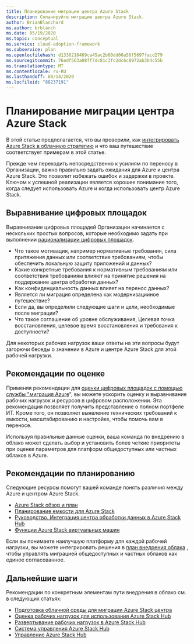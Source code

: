 ```yaml
---
title: Планирование миграции центра Azure Stack
description: Спланируйте миграцию центра Azure Stack.
author: BrianBlanchard
ms.author: brblanch
ms.date: 05/19/2020
ms.topic: conceptual
ms.service: cloud-adoption-framework
ms.subservice: plan
ms.openlocfilehash: d1336210469ca45ac2b60dd00a56f5697facd279
ms.sourcegitcommit: 76edf563a08ff7dc81c3fc2dc6c8972ab3b4c55b
ms.translationtype: MT
ms.contentlocale: ru-RU
ms.lasthandoff: 08/14/2020
ms.locfileid: "88237191"
---
```

# <a name="plan-your-azure-stack-hub-migration"></a>Планирование миграции центра Azure Stack

В этой статье предполагается, что вы проверили, как [интегрировать Azure Stack в облачную стратегию](./index.md) и что ваш путешествие соответствует примерам в этой статье.

Прежде чем переходить непосредственно к усилиям по переносу в Организации, важно правильно задать ожидания для Azure и центра Azure Stack. Это позволит избежать ошибок и задержки в проекте. Ключом к успешной реализации является хорошее понимание того, когда следует использовать Azure и когда использовать центр Azure Stack.

## <a name="digital-estate-alignment"></a>Выравнивание цифровых площадок

Выравнивание цифровых площадей Организации начинается с нескольких простых вопросов, которые необходимо задать при выполнении [рационализации цифровых площадок](../../digital-estate/index.md).

- Что такое мотивация, например нормативные требования, сила притяжения данных или соответствие требованиям, чтобы обеспечить локальную защиту приложений и данных?
- Какие конкретные требования к нормативным требованиям или соответствия требованиям влияют на принятие решения на поддержание центра обработки данных?
- Как конфиденциальность данных влияет на перенос данных?
- Является ли миграция определена как модернизацииное путешествие?
- Если да, вы определили следующие шаги и цели, необходимые после миграции?
- Что такое соглашение об уровне обслуживания, Целевая точка восстановления, целевое время восстановления и требования к доступности?

Для некоторых рабочих нагрузок ваши ответы на эти вопросы будут загорючи беседы о значении в Azure и центре Azure Stack для этой рабочей нагрузки.

## <a name="assessment-best-practices"></a>Рекомендации по оценке

Применяя рекомендации для [оценки цифровых площадок с помощью службы "миграция Azure](../../plan/contoso-migration-assessment.md)", вы можете ускорить оценку и выравнивание рабочих нагрузок и ресурсов в цифровом расположении. Эта рекомендация позволяет получить представление о полном портфеле ИТ. Кроме того, он позволяет выявление технических требований к емкости, масштабированию и настройке, чтобы помочь вам в переносе.

Используя правильные данные оценки, ваша команда по внедрению в облако может сделать выбор и установить более четкие приоритеты при оценке параметров для платформ общедоступных или частных облаков в Azure.

## <a name="planning-best-practices"></a>Рекомендации по планированию

Следующие ресурсы помогут вашей команде понять различия между Azure и центром Azure Stack.

- [Azure Stack обзор и план](https://azure.microsoft.com/resources/videos/ignite-2018-azure-stack-overview-and-roadmap/)
- [Планирование емкости для Azure Stack](https://docs.microsoft.com/azure/azure-stack/capacity-planning)
- [Руководство. Интеграция центра обработки данных в Azure Stack Hub](https://docs.microsoft.com/azure-stack/operator/azure-stack-customer-journey)
- [Функции Azure Stack виртуальных машин](https://docs.microsoft.com/azure-stack/user/azure-stack-vm-considerations?view=azs-1910)

Если вы понимаете наилучшую платформу для каждой рабочей нагрузки, вы можете интегрировать решения в [план внедрения облака](../../plan/template.md) , чтобы управлять миграцией общедоступных и частных облаков как единое согласованное.

## <a name="next-steps"></a>Дальнейшие шаги

Рекомендации по конкретным элементам пути внедрения в облако см. в следующих статьях:

- [Подготовка облачной среды для миграции Azure Stack центра](./ready.md)
- [Оценка рабочих нагрузок для использования Azure Stack Hub](./migrate-assess.md)
- [Развертывание рабочих нагрузок в Azure Stack Hub](./migrate-deploy.md)
- [Система управления Azure Stack Hub](./govern.md)
- [Управление Azure Stack Hub](./manage.md)
